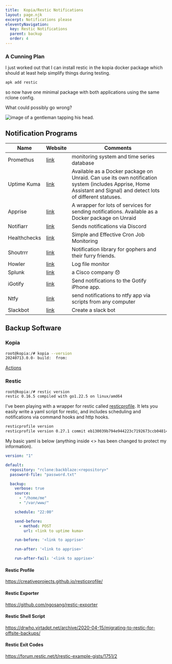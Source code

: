 ```yaml
---
title:  Kopia/Restic Notifications
layout: page.njk
excerpt: Notifications please
eleventyNavigation:
  key: Restic Notifications
  parent: backup
  order: 4
---
```



### A Cunning Plan

I just worked out that I can install restic in the kopia docker package which should at least help simplify things during testing.

```bash 
apk add restic 
``` 
so now have one minimal package with both applications using the same rclone config.

What could possibly go wrong?

<img src="https://upload.wikimedia.org/wikipedia/en/7/79/Roll_Safe_meme.jpg" alt="image of a gentleman tapping his head.">

## Notification Programs

| Name | Website | Comments |
|---|---|---|
| Promethus | [link](https://github.com/prometheus/prometheus) | monitoring system and time series database |
| Uptime Kuma | [link](https://uptime.kuma.pet/) | Available as a Docker package on Unraid. Can use its own notification system (includes Apprise, Home Assistant and Signal) and detect lots of different statuses. |
| Apprise | [link](https://github.com/caronc/apprise)| A wrapper for lots of services for sending notifications. Available as a Docker package on Unraid |
| Notifiarr | [link](https://github.com/Notifiarr/notifiarr) | Sends notifications via Discord |
| Healthchecks | [link](https://healthchecks.io/)  |  Simple and Effective Cron Job Monitoring  |
| Shoutrrr | [link](https://github.com/containrrr/shoutrrr) | Notification library for gophers and their furry friends. |
| Howler | [link](https://github.com/Zggis/howler) | Log file monitor |
| Splunk | [link](https://www.splunk.com/)  | a Cisco company 😞 |
| iGotify | [link](https://github.com/androidseb25/iGotify-Notification-Assistent) | Send notifications to the Gotify iPhone app. |
| Ntfy | [link](https://ntfy.sh) | send notifications to ntfy app via scripts from any computer |
| Slackbot | [link](https://github.com/rockymadden/slack-cli?tab=readme-ov-file) | Create a slack bot |

## Backup Software

### Kopia

```bash
root@kopia:/# kopia --version
20240713.0.0- build:  from:
```

[Actions](https://kopia.io/docs/advanced/actions/)

### Restic

```bash
root@kopia:/# restic version
restic 0.16.5 compiled with go1.22.5 on linux/amd64
```

I've been playing with a wrapper for restic called [resticprofile](https://creativeprojects.github.io/resticprofile/). It lets you easily write a yaml script for restic, and includes scheduling and notifications via command hooks and http hooks.

```bash
resticprofile version
resticprofile version 0.27.1 commit eb130039b794e944223c7192673ccb04814347ca
```

My basic yaml is below (anything inside <> has been changed to protect my information).

```yaml
version: "1"

default:
  repository: "rclone:backblaze:<repository>"
  password-file: "password.txt"

  backup:
    verbose: true
    source:
      - "/home/me"
      - "/var/www/"

    schedule: "22:00"

    send-before:
      - method: POST
        url: <link to uptime kuma>

    run-before: '<link to apprise>'

    run-after: '<link to apprise>'

    run-after-fail: '<link to apprise>'
```

#### Restic Profile

https://creativeprojects.github.io/resticprofile/

#### Restic Exporter

https://github.com/ngosang/restic-exporter

#### Restic Shell Script

https://drwho.virtadpt.net/archive/2020-04-15/migrating-to-restic-for-offsite-backups/

#### Restic Exit Codes

https://forum.restic.net/t/restic-example-gists/1751/2